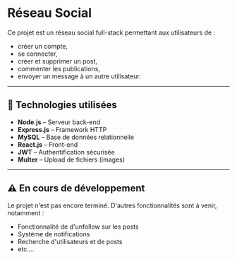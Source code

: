 # Réseau Social

Ce projet est un réseau social full-stack permettant aux utilisateurs de :

- créer un compte,
- se connecter,
- créer et supprimer un post,
- commenter les publications,
- envoyer un message à un autre utilisateur.

---

## 🧰 Technologies utilisées

- **Node.js** – Serveur back-end
- **Express.js** – Framework HTTP
- **MySQL** – Base de données relationnelle
- **React.js** – Front-end 
- **JWT** – Authentification sécurisée
- **Multer** – Upload de fichiers (images)

---

## ⚠️ En cours de développement

Le projet n'est pas encore terminé. D'autres fonctionnalités sont à venir, notamment :

- Fonctionnalité de d'unfollow sur les posts
- Système de notifications
- Recherche d'utilisateurs et de posts
- etc....
